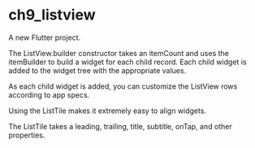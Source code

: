 # ch9_listview

A new Flutter project.

The ListView.builder constructor takes an itemCount and uses the itemBuilder to build a widget
for each child record. 
Each child widget is added to the widget tree with the appropriate values. 

As each child widget is added, you can customize the ListView rows according to app specs.

Using the ListTile makes it extremely easy to align widgets. 

The ListTile takes a leading, trailing, title, subtitle, onTap, and other properties.